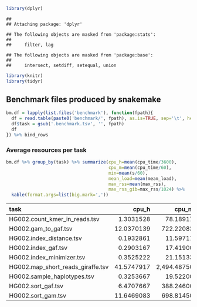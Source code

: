 
``` r
library(dplyr)
```

    ## 
    ## Attaching package: 'dplyr'

    ## The following objects are masked from 'package:stats':
    ## 
    ##     filter, lag

    ## The following objects are masked from 'package:base':
    ## 
    ##     intersect, setdiff, setequal, union

``` r
library(knitr)
library(tidyr)
```

## Benchmark files produced by snakemake

``` r
bm.df = lapply(list.files('benchmark'), function(fpath){
  df = read.table(paste0('benchmark/', fpath), as.is=TRUE, sep='\t', header=TRUE)
  df$task = gsub('.benchmark.tsv', '', fpath)
  df
}) %>% bind_rows
```

### Average resources per task

``` r
bm.df %>% group_by(task) %>% summarize(cpu_h=mean(cpu_time/3600),
                                       cpu_m=mean(cpu_time/60),
                                       min=mean(s/60),
                                       mean_load=mean(mean_load),
                                       max_rss=mean(max_rss),
                                       max_rss_gib=max_rss/1024) %>%
  kable(format.args=list(big.mark=','))
```

| task                              |      cpu_h |       cpu_m |        min | mean_load |   max_rss | max_rss_gib |
|:----------------------------------|-----------:|------------:|-----------:|----------:|----------:|------------:|
| HG002.count_kmer_in_reads.tsv     |  1.3031528 |    78.18917 |  13.814610 |    566.00 | 61,153.05 |   59.719775 |
| HG002.gam_to_gaf.tsv              | 12.0370139 |   722.22083 | 182.512272 |    395.71 |  8,648.95 |    8.446240 |
| HG002.index_distance.tsv          |  0.1932861 |    11.59717 |  12.318207 |     94.09 | 54,274.38 |   53.002324 |
| HG002.index_gaf.tsv               |  0.2903167 |    17.41900 |  18.560872 |     93.83 |      5.42 |    0.005293 |
| HG002.index_minimizer.tsv         |  0.3525222 |    21.15133 |   3.720128 |    567.39 | 45,915.90 |   44.839746 |
| HG002.map_short_reads_giraffe.tsv | 41.5747917 | 2,494.48750 | 158.599967 |  1,572.82 | 47,329.29 |   46.220010 |
| HG002.sample_haplotypes.tsv       |  0.3253667 |    19.52200 |   5.673115 |    344.24 | 29,072.87 |   28.391475 |
| HG002.sort_gaf.tsv                |  6.4707667 |   388.24600 | 392.477480 |     98.92 |  1,904.83 |    1.860186 |
| HG002.sort_gam.tsv                | 11.6469083 |   698.81450 | 706.980093 |     98.84 |  6,236.60 |    6.090430 |

